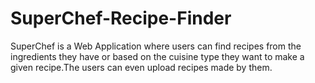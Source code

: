 # SuperChef-Recipe-Finder
SuperChef is a Web Application where users can find recipes from the ingredients they have or based on the cuisine type they want to make a given recipe.The users can even upload recipes made by them. 
